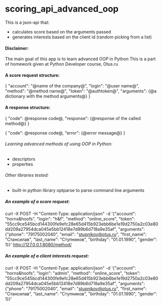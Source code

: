# scoring_api_advanced_oop  

This is a json-api that: 
 - calculates score based on the arguments passed
 - generates interests based on the client id (random picking from a list)

#### Disclaimer:
The main goal of this app is to learn advanced OOP in Python
This is a part of homework given at Python Developer course, Otus.ru

#### A score request structure:
{
    "account": "@name of the company@", 
    "login": "@user name@", 
    "method": "@method name@", 
    "token": "@authtoken@", 
    "arguments": {@a dictionary with the method arguments@}
}

#### A response structure:
{
    "code": @response code@, 
    "response": {@response of the called method@}
}

{
    "code": @response code@, 
    "error": {@error message@}
}


###### Learning advanced methods of using OOP in Python:
- descriptors 
- properties 

###### Other libraries tested:
- built-in python library optparse to parse command line arguments


##### An example of a score request: 
curl -X POST  -H "Content-Type: application/json" -d '{"account": "horns&hoofs", "login": "h&f", 
"method": "online_score", "token":
"55cc9ce545bcd144300fe9efc28e65d415b923ebb6be1e19d2750a2c03e80dd209a27954dca045e5bb12418e7d89b6d718a9e35af", "arguments": {"phone": "79175002040", "email": "stupnikov@otus.ru", "first_name": "Стансилав",
"last_name": "Ступников", "birthday": "01.01.1990", "gender": 1}}' http://127.0.0.1:8080/method/

##### An example of a client interests request:
curl -X POST  -H "Content-Type: application/json" -d '{"account": "horns&hoofs", "login": "admin", 
"method": "online_score", "token":
"55cc9ce545bcd144300fe9efc28e65d415b923ebb6be1e19d2750a2c03e80dd209a27954dca045e5bb12418e7d89b6d718a9e35af", "arguments": {"phone": "79175002040", "email": "stupnikov@otus.ru", "first_name": "Стансилав",
"last_name": "Ступников", "birthday": "01.01.1990", "gender": 1}}' 
